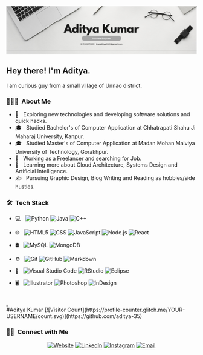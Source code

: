 <img src="https://github.com/aditya-35/AdityaKumar/blob/main/Grey%20Minimalist%20Corporate%20Personal%20Profile%20LinkedIn%20Banner.png">

<h2> Hey there! I'm Aditya.</h2>
<p> I am curious guy from a small village of Unnao district.</p>

<h3> 👨🏻‍💻 &nbsp;About Me </h3>

- 🤔 &nbsp; Exploring new technologies and developing software solutions and quick hacks.
- 🎓 &nbsp; Studied Bachelor's of Computer Application at Chhatrapati Shahu Ji Maharaj University, Kanpur.
- 🎓 &nbsp; Studied Master's of Computer Application at Madan Mohan Malviya University of Technology, Gorakhpur.
- 💼 &nbsp; Working as a Freelancer and searching for Job.
- 🌱 &nbsp; Learning more about Cloud Architecture, Systems Design and Artificial Intelligence.
- ✍️ &nbsp; Pursuing Graphic Design, Blog Writing and Reading as hobbies/side hustles.

<h3> 🛠 &nbsp;Tech Stack</h3>

- 💻 &nbsp;
  ![Python](https://img.shields.io/badge/-Python-333333?style=flat&logo=python)
  ![Java](https://img.shields.io/badge/-Java-333333?style=flat&logo=Java&logoColor=007396)
  ![C++](https://img.shields.io/badge/-C++-333333?style=flat&logo=C%2B%2B&logoColor=00599C)
  
- 🌐 &nbsp;
  ![HTML5](https://img.shields.io/badge/-HTML5-333333?style=flat&logo=HTML5)
  ![CSS](https://img.shields.io/badge/-CSS-333333?style=flat&logo=CSS3&logoColor=1572B6)
  ![JavaScript](https://img.shields.io/badge/-JavaScript-333333?style=flat&logo=javascript)
  ![Node.js](https://img.shields.io/badge/-Node.js-333333?style=flat&logo=node.js)
  ![React](https://img.shields.io/badge/-React-333333?style=flat&logo=react)
- 🛢 &nbsp;
  ![MySQL](https://img.shields.io/badge/-MySQL-333333?style=flat&logo=mysql)
  ![MongoDB](https://img.shields.io/badge/-MongoDB-333333?style=flat&logo=mongodb)
- ⚙️ &nbsp;
  ![Git](https://img.shields.io/badge/-Git-333333?style=flat&logo=git)
  ![GitHub](https://img.shields.io/badge/-GitHub-333333?style=flat&logo=github)
  ![Markdown](https://img.shields.io/badge/-Markdown-333333?style=flat&logo=markdown)
- 🔧 &nbsp;
  ![Visual Studio Code](https://img.shields.io/badge/-Visual%20Studio%20Code-333333?style=flat&logo=visual-studio-code&logoColor=007ACC)
  ![RStudio](https://img.shields.io/badge/-RStudio-333333?style=flat&logo=rstudio)
  ![Eclipse](https://img.shields.io/badge/-Eclipse-333333?style=flat&logo=eclipse-ide&logoColor=2C2255)
- 🖥 &nbsp;
  ![Illustrator](https://img.shields.io/badge/-Illustrator-333333?style=flat&logo=adobe-illustrator)
  ![Photoshop](https://img.shields.io/badge/-Photoshop-333333?style=flat&logo=adobe-photoshop)
  ![InDesign](https://img.shields.io/badge/-InDesign-333333?style=flat&logo=adobe-indesign)

<br/>

<a href="https://github.com/aditya-35">
  <img height="180em" src="" />
  <img height="180em" src="" />
</a>

<br/>
#Aditya Kumar
[![Visitor Count](https://profile-counter.glitch.me/YOUR-USERNAME/count.svg)](https://github.com/aditya-35)
<br/>

<h3> 🤝🏻 &nbsp;Connect with Me </h3>

<p align="center">
<a href="https://x.com/Knp_Aditya_"><img alt="Website" src="https://img.shields.io/badge/Twitter-Knp_Aditya_-blue?style=flat-square&logo=google-chrome"></a>
<a href="https://www.linkedin.com/in/adi35/"><img alt="LinkedIn" src="https://img.shields.io/badge/LinkedIn-Aditya%20Kumar-blue?style=flat-square&logo=linkedin"></a>
<a href="https://www.instagram.com/softwareguy.dev"><img alt="Instagram" src="https://img.shields.io/badge/Instagram-softwareguy.dev-blue?style=flat-square&logo=instagram"></a>
<a href="mailto:knpaditya2001@gmail.com"><img alt="Email" src="https://img.shields.io/badge/Email-knpaditya2001@gmail.com-blue?style=flat-square&logo=gmail"></a>
</p>

